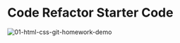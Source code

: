 # Code Refactor Starter Code
![01-html-css-git-homework-demo](https://github.com/CCUE96/Uconn-2024-Module-1-Challenge/assets/159393541/909fbb53-532f-4892-89ce-2d2f782e0ac3)
